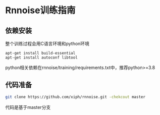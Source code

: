 # Rnnoise训练指南

## 依赖安装

整个训练过程会用C语言环境和python环境

```shell
apt-get install build-essential
apt-get install autoconf libtool
```

python相关依赖在rnnoise/training/requirements.txt中，推荐python>=3.8

## 代码准备

```sh
git clone https://github.com/xiph/rnnoise.git -chekcout master
```

代码是基于master分支
